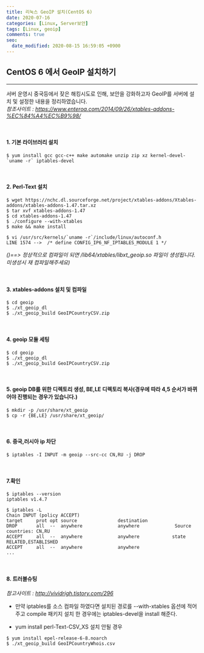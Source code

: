 ```yaml
---
title: 리눅스 GeoIP 설치(CentOS 6)
date: 2020-07-16
categories: [Linux, Server보안]
tags: [Linux, geoip]
comments: true
seo:
  date_modified: 2020-08-15 16:59:05 +0900
---
```



## CentOS 6 에서 GeoIP 설치하기
---

서버 운영시 중국등에서 잦은 해킹시도로 인해, 보안을 강화하고자 GeoIP를 서버에 설치 및 설정한 내용을 정리하였습니다.
<br>
_참조사이트 : <https://www.enteroa.com/2014/09/26/xtables-addons-%EC%84%A4%EC%B9%98/>_


<br>

#### 1. 기본 라이브러리 설치

```
$ yum install gcc gcc-c++ make automake unzip zip xz kernel-devel-`uname -r` iptables-devel
```

<br>

#### 2. Perl-Text 설치

```
$ wget https://nchc.dl.sourceforge.net/project/xtables-addons/Xtables-addons/xtables-addons-1.47.tar.xz
$ tar xvf xtables-addons-1.47
$ cd xtables-addons-1.47
$ ./configure --with-xtables
$ make && make install
```

```
$ vi /usr/src/kernels/`uname -r`/include/linux/autoconf.h
LINE 1574 -->  /* define CONFIG_IP6_NF_IPTABLES_MODULE 1 */
```

_()==> 정상적으로 컴파일이 되면 /lib64/xtables/libxt_geoip.so 파일이 생성됩니다. 미생성시 재 컴파일해주세요)_

<br>

#### 3. xtables-addons 설치 및 컴파일

```
$ cd geoip
$ ./xt_geoip_dl
$ ./xt_geoip_build GeoIPCountryCSV.zip
```

<br>

#### 4. geoip 모듈 세팅

```
$ cd geoip
$ ./xt_geoip_dl
$ ./xt_geoip_build GeoIPCountryCSV.zip
```
<br>

#### 5. geoip DB를 위한 디렉토리 생성, BE,LE 디렉토리 복사(경우에 따라 4,5 순서가 바뀌어야 진행되는 경우가 있습니다.)

```
$ mkdir -p /usr/share/xt_geoip
$ cp -r {BE,LE} /usr/share/xt_geoip/
```

<br>

#### 6. 중국,러시아 ip 차단

```
$ iptables -I INPUT -m geoip --src-cc CN,RU -j DROP
```

<br>

#### 7.확인

```
$ iptables --version
iptables v1.4.7

$ iptables -L
Chain INPUT (policy ACCEPT)
target     prot opt source               destination        
DROP       all  --  anywhere             anywhere             Source countries: CN,RU
ACCEPT     all  --  anywhere             anywhere            state RELATED,ESTABLISHED
ACCEPT     all  --  anywhere             anywhere
...
```
<br>

#### 8. 트러블슈팅

_참고사이트 : <http://vividrigh.tistory.com/296>_

- 만약 iptables를 소스 컴파일 하였다면 설치된 경로를 --with-xtables 옵션에 적어주고 compile 패키지 설치 한 경우에는 iptables-devel을 install 해준다.

- yum install perl-Text-CSV_XS 설치 안될 경우

```
$ yum install epel-release-6-8.noarch
$ ./xt_geoip_build GeoIPCountryWhois.csv
```
